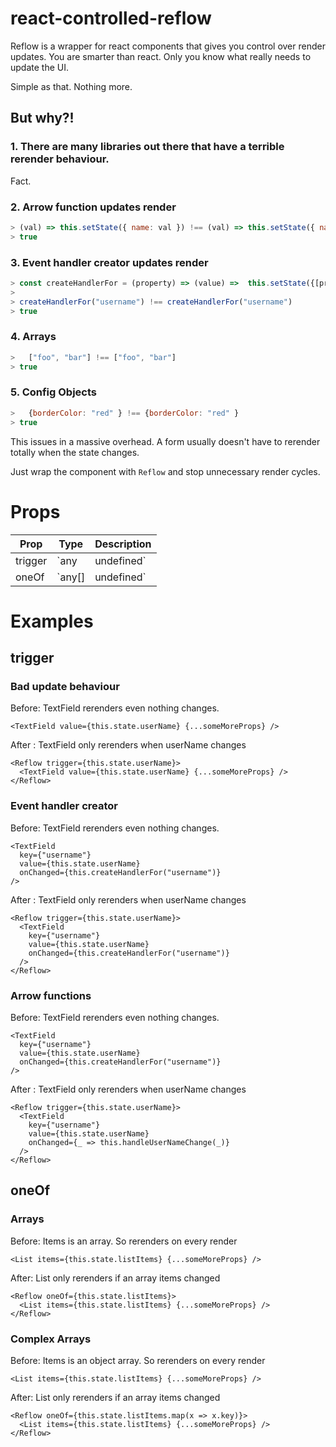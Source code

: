 # react-controlled-reflow

Reflow is a wrapper for react components that gives you control over render updates.
You are smarter than react. Only you know what really needs to update the UI.

Simple as that. Nothing more.

## But why?!

### 1. There are many libraries out there that have a terrible rerender behaviour.

Fact.

### 2. Arrow function updates render

```js
> (val) => this.setState({ name: val }) !== (val) => this.setState({ name: val })
> true
```

### 3. Event handler creator updates render

```js
> const createHandlerFor = (property) => (value) =>  this.setState({[property]: value})
>
> createHandlerFor("username") !== createHandlerFor("username")
> true
```

### 4. Arrays

```js
>   ["foo", "bar"] !== ["foo", "bar"]
> true
```

### 5. Config Objects

```js
>   {borderColor: "red" } !== {borderColor: "red" }
> true
```



This issues in a massive overhead. A form usually doesn't have to rerender totally when the state changes.

Just wrap the component with `Reflow` and stop unnecessary render cycles. 

# Props

| Prop    | Type                | Description                                            |
| ------- | ------------------- | ------------------------------------------------------ |
| trigger | `any | undefined`   | The value that triggers the rerender                   |
| oneOf   | `any[] | undefined` | An array that triggers the rerender if an item changes |

# Examples

## trigger

### Bad update behaviour

Before: TextField rerenders even nothing changes.

```tsx
<TextField value={this.state.userName} {...someMoreProps} />
```

After : TextField only rerenders when userName changes

```tsx
<Reflow trigger={this.state.userName}>
  <TextField value={this.state.userName} {...someMoreProps} />
</Reflow>
```

### Event handler creator

Before: TextField rerenders even nothing changes.

```tsx
<TextField
  key={"username"}
  value={this.state.userName}
  onChanged={this.createHandlerFor("username")}
/>
```

After : TextField only rerenders when userName changes

```tsx
<Reflow trigger={this.state.userName}>
  <TextField
    key={"username"}
    value={this.state.userName}
    onChanged={this.createHandlerFor("username")}
  />
</Reflow>
```

### Arrow functions

Before: TextField rerenders even nothing changes.

```tsx
<TextField
  key={"username"}
  value={this.state.userName}
  onChanged={this.createHandlerFor("username")}
/>
```

After : TextField only rerenders when userName changes

```tsx
<Reflow trigger={this.state.userName}>
  <TextField
    key={"username"}
    value={this.state.userName}
    onChanged={_ => this.handleUserNameChange(_)}
  />
</Reflow>
```

## oneOf

### Arrays

Before: Items is an array. So rerenders on every render

```tsx
<List items={this.state.listItems} {...someMoreProps} />
```

After: List only rerenders if an array items changed

```tsx
<Reflow oneOf={this.state.listItems}>
  <List items={this.state.listItems} {...someMoreProps} />
</Reflow>
```

### Complex Arrays

Before: Items is an object array. So rerenders on every render

```tsx
<List items={this.state.listItems} {...someMoreProps} />
```

After: List only rerenders if an array items changed

```tsx
<Reflow oneOf={this.state.listItems.map(x => x.key)}>
  <List items={this.state.listItems} {...someMoreProps} />
</Reflow>
```
